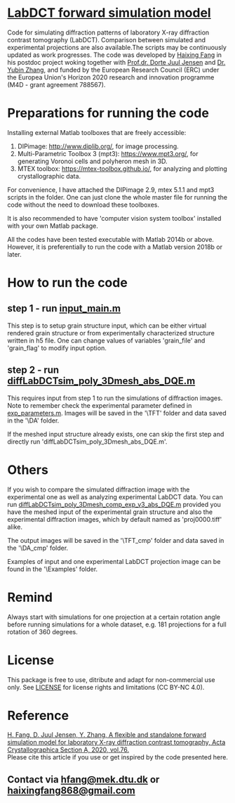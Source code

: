 # [LabDCT forward simulation model](https://github.com/haixingfang/LabDCT-forward-simu-model)
Code for simulating diffraction patterns of laboratory X-ray diffraction contrast tomography (LabDCT).
Comparison between simulated and experimental projections are also available.The scripts may be continuously updated as work progresses. The code was developed by [Haixing Fang](https://orcid.org/0000-0001-8114-5276) in his postdoc project woking together with [Prof.dr. Dorte Juul Jensen](https://www.dtu.dk/english/service/phonebook/person?id=38577&tab=2&qt=dtupublicationquery) and [Dr. Yubin Zhang](https://www.dtu.dk/english/service/phonebook/person?id=50135&tab=2&qt=dtupublicationquery), and funded by the European Research Council (ERC) under the Europea Union's Horizon 2020 research and innovation programme (M4D - grant agreement 788567).

# Preparations for running the code
Installing external Matlab toolboxes that are freely accessible:
1. DIPimage: http://www.diplib.org/, for image processing.
2. Multi-Parametric Toolbox 3 (mpt3): https://www.mpt3.org/, for generating Voronoi cells and polyheron mesh in 3D.
3. MTEX toolbox: https://mtex-toolbox.github.io/, for analyzing and plotting crystallographic data.

For convenience, I have attached the DIPimage 2.9, mtex 5.1.1 and mpt3 scripts in the folder.
One can just clone the whole master file for running the code without the need to download these toolboxes.

It is also recommended to have 'computer vision system toolbox' installed with your own Matlab package.

All the codes have been tested executable with Matlab 2014b or above.
However, it is preferentially to run the code with a Matlab version 2018b or later.

# How to run the code
## step 1 - run [input_main.m](https://github.com/haixingfang/LabDCT-forward-simu-model/blob/master/input_main.m)
This step is to setup grain structure input, which can be either virtual rendered grain structure or from experimentally characterized structure written in h5 file. One can change values of variables 'grain_file' and 'grain_flag' to modify input option.

## step 2 - run [diffLabDCTsim_poly_3Dmesh_abs_DQE.m](https://github.com/haixingfang/LabDCT-forward-simu-model/blob/master/diffLabDCTsim_poly_3Dmesh_abs_DQE.m)
This requires input from step 1 to run the simulations of diffraction images.
Note to remember check the experimental parameter defined in [exp_parameters.m](https://github.com/haixingfang/LabDCT-forward-simu-model/blob/master/exp_parameters.m).
Images will be saved in the '\TFT\' folder and data saved in the '\DA\' folder.

If the meshed input structure already exists, one can skip the first step and directly run 'diffLabDCTsim_poly_3Dmesh_abs_DQE.m'.

# Others
If you wish to compare the simulated diffraction image with the experimental one as well as analyzing experimental LabDCT data.
You can run [diffLabDCTsim_poly_3Dmesh_comp_exp_v3_abs_DQE.m](https://github.com/haixingfang/LabDCT-forward-simu-model/blob/master/diffLabDCTsim_poly_3Dmesh_comp_exp_v3_abs_DQE.m) provided you have the meshed input of the experimental grain structure
and also the experimental diffraction images, which by default named as 'proj0000.tiff' alike.

The output images will be saved in the '\TFT_cmp\' folder and data saved in the '\DA_cmp\' folder.

Examples of input and one experimental LabDCT projection image can be found in the '\Examples\' folder.

# Remind
Always start with simulations for one projection at a certain rotation angle before running simulations for a whole dataset, e.g. 181 projections for a full rotation of 360 degrees.

# License
This package is free to use, ditribute and adapt for non-commercial use only.
See [LICENSE](https://github.com/haixingfang/LabDCT-forward-simu-model/blob/master/LICENSE) for license rights and limitations (CC BY-NC 4.0).

# Reference
[H. Fang, D. Juul Jensen, Y. Zhang, A flexible and standalone forward simulation model for laboratory X-ray diffraction contrast tomography, Acta Crystallographica Section A, 2020, vol.76.](https://doi.org/10.1107/S2053273320010852) <br>
Please cite this article if you use or get inspired by the code presented here.

## Contact via hfang@mek.dtu.dk or haixingfang868@gmail.com

